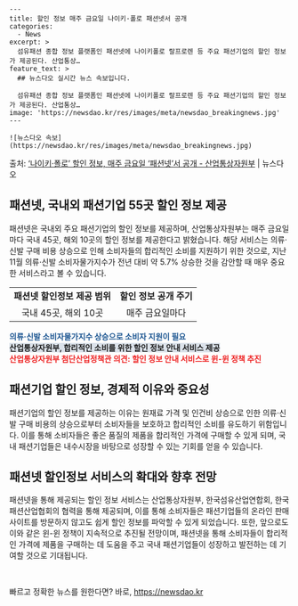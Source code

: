     ---
    title: 할인 정보 매주 금요일 나이키·폴로 패션넷서 공개
    categories:
      - News
    excerpt: >
      섬유패션 종합 정보 플랫폼인 패션넷에 나이키폴로 랄프로렌 등 주요 패션기업의 할인 정보가 제공된다. 산업통상…
    feature_text: >
      ## 뉴스다오 실시간 뉴스 속보입니다.
    
      섬유패션 종합 정보 플랫폼인 패션넷에 나이키폴로 랄프로렌 등 주요 패션기업의 할인 정보가 제공된다. 산업통상…
    image: 'https://newsdao.kr/res/images/meta/newsdao_breakingnews.jpg'
    ---
    
    ![뉴스다오 속보](https://newsdao.kr/res/images/meta/newsdao_breakingnews.jpg)

<p>출처: <a href="https://newsdao.kr/2846" rel="dofollow">‘나이키·폴로’ 할인 정보, 매주 금요일 ‘패션넷’서 공개  - 산업통상자원부</a> | 뉴스다오</p>

<h2 data-ke-size="size26">패션넷, 국내외 패션기업 55곳 할인 정보 제공</h2>
<p data-ke-size="size16">패션넷은 국내외 주요 패션기업의 할인 정보를 제공하며, 산업통상자원부는 매주 금요일마다 국내 45곳, 해외 10곳의 할인 정보를 제공한다고 밝혔습니다. 해당 서비스는 의류·신발 구매 비용 상승으로 인해 소비자들의 합리적인 소비를 지원하기 위한 것으로, 지난 11월 의류·신발 소비자물가지수가 전년 대비 약 5.7% 상승한 것을 감안할 때 매우 중요한 서비스라고 볼 수 있습니다.</p>

<table>
  <tr>
    <td style="text-align: center; height: 17px;"><b>패션넷 할인정보 제공 범위</b></td>
    <td style="text-align: center; height: 17px;"><b>할인 정보 공개 주기</b></td>
  </tr>
  <tr>
    <td style="text-align: center; height: 17px;">국내 45곳, 해외 10곳</td>
    <td style="text-align: center; height: 17px;">매주 금요일마다</td>
  </tr>
</table>

<b><span style="color: #1a5490;">의류·신발 소비자물가지수 상승으로 소비자 지원이 필요</span></b><br>
<b><span style="background-color: #21538527;">산업통상자원부, 합리적인 소비를 위한 할인 정보 안내 서비스 제공</span></b><br>
<b><span style="color: #ee2323;">산업통상자원부 첨단산업정책관 의견: 할인 정보 안내 서비스로 윈-윈 정책 추진</span></b>

<h2 data-ke-size="size26">패션기업 할인 정보, 경제적 이유와 중요성</h2>
<p data-ke-size="size16">패션기업의 할인 정보를 제공하는 이유는 원재료 가격 및 인건비 상승으로 인한 의류·신발 구매 비용의 상승으로부터 소비자들을 보호하고 합리적인 소비를 유도하기 위함입니다. 이를 통해 소비자들은 좋은 품질의 제품을 합리적인 가격에 구매할 수 있게 되며, 국내 패션기업들은 내수시장을 바탕으로 성장할 수 있는 기회를 얻을 수 있습니다.</p>

<h2 data-ke-size="size26">패션넷 할인정보 서비스의 확대와 향후 전망</h2>
<p data-ke-size="size16">패션넷을 통해 제공되는 할인 정보 서비스는 산업통상자원부, 한국섬유산업연합회, 한국패션산업협회의 협력을 통해 제공되며, 이를 통해 소비자들은 패션기업들의 온라인 판매 사이트를 방문하지 않고도 쉽게 할인 정보를 파악할 수 있게 되었습니다. 또한, 앞으로도 이와 같은 윈-윈 정책이 지속적으로 추진될 전망이며, 패션넷을 통해 소비자들이 합리적인 가격에 제품을 구매하는 데 도움을 주고 국내 패션기업들이 성장하고 발전하는 데 기여할 것으로 기대됩니다.</p>

<p data-ke-size="size16">&nbsp;</p> 

빠르고 정확한 뉴스를 원한다면? 바로, <a href="https://newsdao.kr" rel="dofollow">https://newsdao.kr</a>


    
